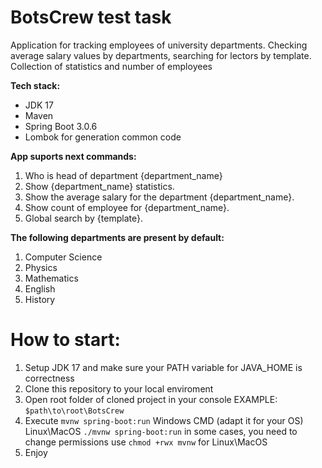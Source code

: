 # **BotsCrew test task**
Application for tracking employees of university departments. Checking average salary values by departments, searching for lectors by template. Collection of statistics and number of employees 

**Tech stack:**
  - JDK 17
  - Maven 
  - Spring Boot 3.0.6
  - Lombok for generation common code
  
**App suports next commands:**
1. Who is head of department {department_name}
2. Show {department_name} statistics.
3. Show the average salary for the department {department_name}.
4. Show count of employee for {department_name}.
5. Global search by {template}.

**The following departments are present by default:**
1. Computer Science
2. Physics
3. Mathematics
4. English
5. History
# **How to start:**
  1) Setup JDK 17 and make sure your PATH variable for JAVA_HOME is correctness
  2) Clone this repository to your local enviroment
  3) Open root folder of cloned project in your console EXAMPLE: ```$path\to\root\BotsCrew```
  4) Execute ```mvnw spring-boot:run``` Windows CMD (adapt it for your OS) Linux\MacOS ```./mvnw spring-boot:run``` in some cases, you need to change permissions use ```chmod +rwx mvnw``` for Linux\MacOS
  5) Enjoy
